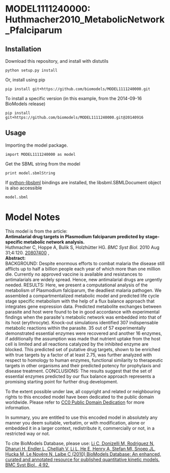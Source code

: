 # MODEL1111240000: Huthmacher2010_MetabolicNetwork_Pfalciparum

## Installation

Download this repository, and install with distutils

`python setup.py install`

Or, install using pip

`pip install git+https://github.com/biomodels/MODEL1111240000.git`

To install a specific version (in this example, from the 2014-09-16 BioModels release)

`pip install git+https://github.com/biomodels/MODEL1111240000.git@20140916`

## Usage

Importing the model package.

`import MODEL1111240000 as model`

Get the SBML string from the model

`print model.sbmlString`

If [python-libsbml](https://pypi.python.org/pypi/python-libsbml) bindings are
installed, the libsbml.SBMLDocument object is also accessible

`model.sbml`


# Model Notes


This model is from the article:  
**Antimalarial drug targets in Plasmodium falciparum predicted by stage-specific metabolic network analysis.**   
Huthmacher C, Hoppe A, Bulik S, Holzhütter HG. _BMC Syst Biol._ 2010 Aug
31;4:120. [20807400](http://www.ncbi.nlm.nih.gov/pubmed/20807400) ,  
**Abstract:**   
BACKGROUND: Despite enormous efforts to combat malaria the disease still
afflicts up to half a billion people each year of which more than one million
die. Currently no approved vaccine is available and resistances to
antimalarials are widely spread. Hence, new antimalarial drugs are urgently
needed. RESULTS: Here, we present a computational analysis of the metabolism
of Plasmodium falciparum, the deadliest malaria pathogen. We assembled a
compartmentalized metabolic model and predicted life cycle stage specific
metabolism with the help of a flux balance approach that integrates gene
expression data. Predicted metabolite exchanges between parasite and host were
found to be in good accordance with experimental findings when the parasite's
metabolic network was embedded into that of its host (erythrocyte). Knock-out
simulations identified 307 indispensable metabolic reactions within the
parasite. 35 out of 57 experimentally demonstrated essential enzymes were
recovered and another 16 enzymes, if additionally the assumption was made that
nutrient uptake from the host cell is limited and all reactions catalyzed by
the inhibited enzyme are blocked. This predicted set of putative drug targets,
shown to be enriched with true targets by a factor of at least 2.75, was
further analyzed with respect to homology to human enzymes, functional
similarity to therapeutic targets in other organisms and their predicted
potency for prophylaxis and disease treatment. CONCLUSIONS: The results
suggest that the set of essential enzymes predicted by our flux balance
approach represents a promising starting point for further drug development.

To the extent possible under law, all copyright and related or neighbouring
rights to this encoded model have been dedicated to the public domain
worldwide. Please refer to [CC0 Public Domain
Dedication](http://creativecommons.org/publicdomain/zero/1.0/) for more
information.

In summary, you are entitled to use this encoded model in absolutely any
manner you deem suitable, verbatim, or with modification, alone or embedded it
in a larger context, redistribute it, commercially or not, in a restricted way
or not.

To cite BioModels Database, please use: [Li C, Donizelli M, Rodriguez N,
Dharuri H, Endler L, Chelliah V, Li L, He E, Henry A, Stefan MI, Snoep JL,
Hucka M, Le Novère N, Laibe C (2010) BioModels Database: An enhanced, curated
and annotated resource for published quantitative kinetic models. BMC Syst
Biol., 4:92.](http://www.ncbi.nlm.nih.gov/pubmed/20587024)


